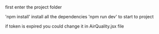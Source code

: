 first enter the project folder 

'npm install' install all the dependencies 'npm run dev' to start to project

if token is expired you could change it in AirQuality.jsx file

